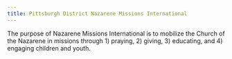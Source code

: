 ```yaml
---
title: Pittsburgh District Nazarene Missions International
---
```


The purpose of Nazarene Missions International is to mobilize the Church of the Nazarene in missions through 1) praying, 2) giving, 3) educating, and 4) engaging children and youth.
